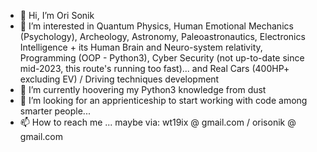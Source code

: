 - 👋  Hi, I’m Ori Sonik
- 👀  I’m interested in Quantum Physics, Human Emotional Mechanics (Psychology), Archeology, Astronomy, Paleoastronautics, Electronics Intelligence + its Human Brain and Neuro-system relativity, Programming (OOP - Python3), Cyber Security (not up-to-date since mid-2023, this route's running too fast)... and Real Cars (400HP+ excluding EV) / Driving techniques development
- 🌱  I’m currently hoovering my Python3 knowledge from dust
- 💞️  I’m looking for an apprienticeship to start working with code among smarter people...
- 📫  How to reach me ... maybe via: wt19ix @ gmail.com / orisonik @ gmail.com

<!---
OriSonik/OriSonik is a ✨ special ✨ repository because its `README.md` (this file) appears on your GitHub profile.
You can click the Preview link to take a look at your changes.
--->

